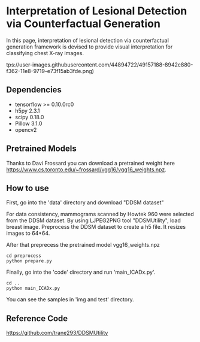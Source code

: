 # Interpretation of Lesional Detection via Counterfactual Generation


In this page, interpretation of lesional detection via counterfactual generation framework is devised to provide visual interpretation for classifying chest X-ray images.


tps://user-images.githubusercontent.com/44894722/49157188-8942c880-f362-11e8-9719-e73f15ab3fde.png)




## Dependencies
* tensorflow >= 0.10.0rc0
* h5py 2.3.1
* scipy 0.18.0
* Pillow 3.1.0
* opencv2


## Pretrained Models
Thanks to Davi Frossard you can download a pretrained weight here https://www.cs.toronto.edu/~frossard/vgg16/vgg16_weights.npz.


## How to use
First, go into the 'data' directory and download "DDSM dataset"

For data consistency, mammograms scanned by Howtek 960 were selected from the DDSM dataset.
By using LJPEG2PNG tool "DDSMUtility", load breast image.
Preprocess the DDSM dataset to create a h5 file. It resizes images to 64*64.

After that preprecess the pretrained model vgg16_weights.npz

    cd preprocess
    python prepare.py

Finally, go into the 'code' directory and run 'main_ICADx.py'.
    
    cd ..
    python main_ICADx.py
    

You can see the samples in 'img and test' directory.


## Reference Code
https://github.com/trane293/DDSMUtility
